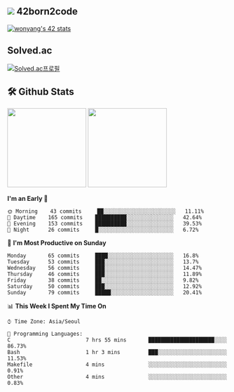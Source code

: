
## <img src="https://img.shields.io/badge/-000000?style=flat&logo=42&logoColor=white"> 42born2code
[![wonyang's 42 stats](https://badge42.vercel.app/api/v2/cl5nhe5b6007809kydha7ht42/stats?cursusId=21&coalitionId=88)](https://profile.intra.42.fr/users/wonyang)

## Solved.ac
[![Solved.ac프로필](http://mazassumnida.wtf/api/v2/generate_badge?boj=bennyws)](https://solved.ac/bennyws)

## 🛠️ Github Stats
<p>
  <img height="180em" src="https://github-readme-stats-veggie-garden.vercel.app/api?username=gemstoneyang&show_icons=true&include_all_commits=true&bg_color=30,e96443,904e95&title_color=fff&text_color=fff">
  <img height="180em" src="https://github-readme-stats-veggie-garden.vercel.app/api/top-langs/?username=gemstoneyang&layout=compact&bg_color=30,e96443,904e95&title_color=fff&text_color=fff">
</p>

<!--START_SECTION:waka-->
**I'm an Early 🐤** 

```text
🌞 Morning    43 commits     ██░░░░░░░░░░░░░░░░░░░░░░░   11.11% 
🌆 Daytime    165 commits    ██████████░░░░░░░░░░░░░░░   42.64% 
🌃 Evening    153 commits    ██████████░░░░░░░░░░░░░░░   39.53% 
🌙 Night      26 commits     █░░░░░░░░░░░░░░░░░░░░░░░░   6.72%

```
📅 **I'm Most Productive on Sunday** 

```text
Monday       65 commits     ████░░░░░░░░░░░░░░░░░░░░░   16.8% 
Tuesday      53 commits     ███░░░░░░░░░░░░░░░░░░░░░░   13.7% 
Wednesday    56 commits     ███░░░░░░░░░░░░░░░░░░░░░░   14.47% 
Thursday     46 commits     ███░░░░░░░░░░░░░░░░░░░░░░   11.89% 
Friday       38 commits     ██░░░░░░░░░░░░░░░░░░░░░░░   9.82% 
Saturday     50 commits     ███░░░░░░░░░░░░░░░░░░░░░░   12.92% 
Sunday       79 commits     █████░░░░░░░░░░░░░░░░░░░░   20.41%

```


📊 **This Week I Spent My Time On** 

```text
⌚︎ Time Zone: Asia/Seoul

💬 Programming Languages: 
C                        7 hrs 55 mins       █████████████████████░░░░   86.73% 
Bash                     1 hr 3 mins         ███░░░░░░░░░░░░░░░░░░░░░░   11.53% 
Makefile                 4 mins              ░░░░░░░░░░░░░░░░░░░░░░░░░   0.91% 
Other                    4 mins              ░░░░░░░░░░░░░░░░░░░░░░░░░   0.83%

```


<!--END_SECTION:waka-->
